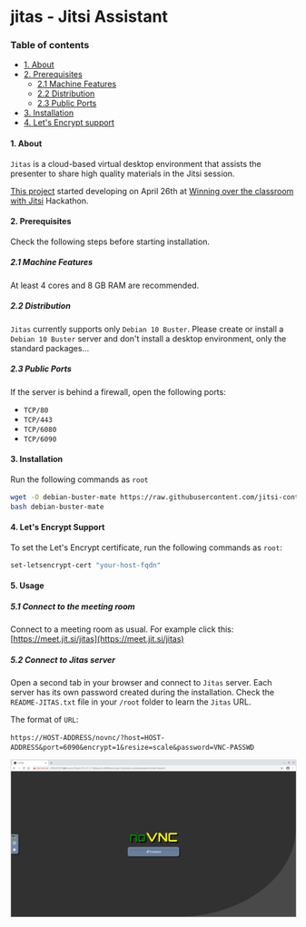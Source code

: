 # jitas - Jitsi Assistant

### Table of contents

- [1. About](#1-about)
- [2. Prerequisites](#2-prerequisites)
  - [2.1 Machine Features](#21-machine-features)
  - [2.2 Distribution](#22-distribution)
  - [2.3 Public Ports](#23-public-ports)
- [3. Installation](#3-installation)
- [4. Let's Encrypt support](#4-lets-encrypt-support)

#### 1. About

`Jitas` is a cloud-based virtual desktop environment that assists the presenter
to share high quality materials in the Jitsi session.

[This project](https://platform-euhack21.bemyapp.com/#/projects/607dea7c972ccc0019009868)
started developing on April 26th at
[Winning over the classroom with Jitsi](https://euhack21.bemyapp.com/)
Hackathon.

#### 2. Prerequisites

Check the following steps before starting installation.

##### 2.1 Machine Features

At least 4 cores and 8 GB RAM are recommended.

##### 2.2 Distribution

`Jitas` currently supports only `Debian 10 Buster`. Please create or install a
`Debian 10 Buster` server and don't install a desktop environment, only the
standard packages...

##### 2.3 Public Ports

If the server is behind a firewall, open the following ports:

- `TCP/80`
- `TCP/443`
- `TCP/6080`
- `TCP/6090`

#### 3. Installation

Run the following commands as `root`

```bash
wget -O debian-buster-mate https://raw.githubusercontent.com/jitsi-contrib/jitas/main/installer/debian-buster-mate
bash debian-buster-mate
```

#### 4. Let's Encrypt Support

To set the Let's Encrypt certificate, run the following commands as `root`:

```bash
set-letsencrypt-cert "your-host-fqdn"
```

#### 5. Usage

##### 5.1 Connect to the meeting room

Connect to a meeting room as usual. For example click this:
[https://meet.jit.si/jitas](https://meet.jit.si/jitas)

##### 5.2 Connect to Jitas server

Open a second tab in your browser and connect to `Jitas` server. Each server has
its own password created during the installation. Check the `README-JITAS.txt`
file in your `/root` folder to learn the `Jitas` URL.

The format of `URL`:

`https://HOST-ADDRESS/novnc/?host=HOST-ADDRESS&port=6090&encrypt=1&resize=scale&password=VNC-PASSWD`

![Jitas noVNC connect](images/jitas-novnc-connect.png)
